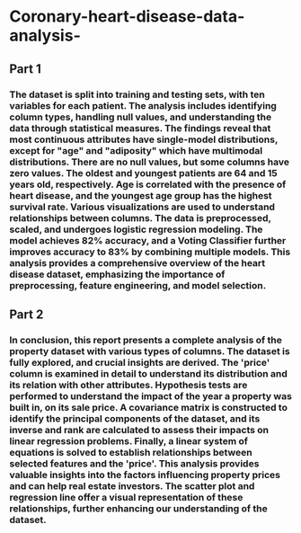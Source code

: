 # Coronary-heart-disease-data-analysis-

## Part 1 
### The dataset is split into training and testing sets, with ten variables for each patient. The analysis includes identifying column types, handling null values, and understanding the data through statistical measures. The findings reveal that most continuous attributes have single-model distributions, except for "age" and "adiposity" which have multimodal distributions. There are no null values, but some columns have zero values. The oldest and youngest patients are 64 and 15 years old, respectively. Age is correlated with the presence of heart disease, and the youngest age group has the highest survival rate. Various visualizations are used to understand relationships between columns. The data is preprocessed, scaled, and undergoes logistic regression modeling. The model achieves 82% accuracy, and a Voting Classifier further improves accuracy to 83% by combining multiple models. This analysis provides a comprehensive overview of the heart disease dataset, emphasizing the importance of preprocessing, feature engineering, and model selection.

## Part 2
### In conclusion, this report presents a complete analysis of the property dataset with various types of columns. The dataset is fully explored, and crucial insights are derived. The 'price' column is examined in detail to understand its distribution and its relation with other attributes. Hypothesis tests are performed to understand the impact of the year a property was built in, on its sale price. A covariance matrix is constructed to identify the principal components of the dataset, and its inverse and rank are calculated to assess their impacts on linear regression problems. Finally, a linear system of equations is solved to establish relationships between selected features and the 'price'. This analysis provides valuable insights into the factors influencing property prices and can help real estate investors. The scatter plot and regression line offer a visual representation of these relationships, further enhancing our understanding of the dataset.
